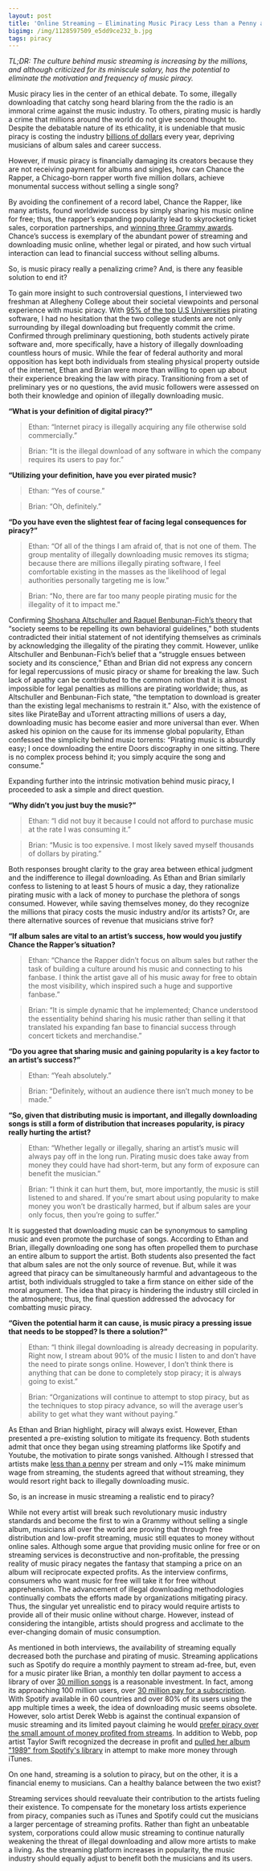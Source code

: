 ```yaml
---
layout: post
title: 'Online Streaming — Eliminating Music Piracy Less than a Penny at a Time'
bigimg: /img/1128597509_e5dd9ce232_b.jpg
tags: piracy
---
```

*TL;DR: The culture behind music streaming is increasing by the millions, and although criticized for its miniscule salary, has the potential to eliminate the motivation and frequency of music piracy.*

Music piracy lies in the center of an ethical debate. To some, illegally downloading that catchy song heard blaring from the the radio is an immoral crime against the music industry. To others, pirating music is hardly a crime that millions around the world do not give second thought to. Despite the debatable nature of its ethicality, it is undeniable that music piracy is costing the industry [billions of dollars](http://www.gao.gov/products/GAO-10-423) every year, depriving musicians of album sales and career success.

However, if music piracy is financially damaging its creators because they are not receiving payment for albums and singles, how can Chance the Rapper, a Chicago-born rapper worth five million dollars, achieve monumental success without selling a single song? 

By avoiding the confinement of a record label, Chance the Rapper, like many artists, found worldwide success by simply sharing his music online for free; thus, the rapper’s expanding popularity lead to skyrocketing ticket sales, corporation partnerships, and [winning three Grammy awards](http://www.chicagotribune.com/entertainment/chicagoinc/ct-chance-the-rapper-grammy-awards-20170212-story.html). Chance’s success is exemplary of the abundant power of streaming and downloading music online, whether legal or pirated, and how such virtual interaction can lead to financial success without selling albums. 

So, is music piracy really a penalizing crime? And, is there any feasible solution to end it?

To gain more insight to such controversial questions, I interviewed two freshman at Allegheny College about their societal viewpoints and personal experience with music piracy. With [95% of the top U.S Universities](https://www.revulytics.com/resources/stat-watch) pirating software, I had no hesitation that the two college students are not only surrounding by illegal downloading but frequently commit the crime. Confirmed through preliminary questioning, both students actively pirate software and, more specifically, have a history of illegally downloading countless hours of music. While the fear of federal authority and moral opposition has kept both individuals from stealing physical property outside of the internet, Ethan and Brian were more than willing to open up about their experience breaking the law with piracy. Transitioning from a set of preliminary yes or no questions, the avid music followers were assessed on both their knowledge and opinion of illegally downloading music. 

**“What is your definition of digital piracy?”**
>Ethan: “Internet piracy is illegally acquiring any file otherwise sold commercially.”

>Brian: “It is the illegal download of any software in which the company requires its users to pay for.”

**“Utilizing your definition, have you ever pirated music?**
>Ethan: “Yes of course.”

>Brian: “Oh, definitely.”

**“Do you have even the slightest fear of facing legal consequences for piracy?”**
>Ethan: “Of all of the things I am afraid of, that is not one of them. The group mentality of illegally downloading music removes its      stigma; because there are millions illegally pirating software, I feel comfortable existing in the masses as the likelihood of legal    authorities personally targeting me is low.”

>Brian: “No, there are far too many people pirating music for the illegality of it to impact me."

Confirming [Shoshana Altschuller and Raquel Benbunan-Fich’s theory](https://link.springer.com/article/10.1007/s10676-008-9179-1) that “society seems to be repelling its own behavioral guidelines,” both students contradicted their initial statement of not identifying themselves as criminals by acknowledging the illegality of the pirating they commit. However, unlike Altschuller and Benbunan-Fich’s belief that a “struggle ensues between society and its conscience,” Ethan and Brian did not express any concern for legal repercussions of music piracy or shame for breaking the law. Such lack of apathy can be contributed to the common notion that it is almost impossible for legal penalties as millions are pirating worldwide; thus, as Altschuller and Benbunan-Fich state, “the temptation to download is greater than the existing legal mechanisms to restrain it.” Also, with the existence of sites like PirateBay and uTorrent attracting millions of users a day, downloading music has become easier and more universal than ever. When asked his opinion on the cause for its immense global popularity, Ethan confessed the simplicity behind music torrents: “Pirating music is absurdly easy; I once downloading the entire Doors discography in one sitting. There is no complex process behind it; you simply acquire the song and consume.”
 
Expanding further into the intrinsic motivation behind music piracy, I proceeded to ask a simple and direct question.

**“Why didn’t you just buy the music?”**
>Ethan: “I did not buy it because I could not afford to purchase music at the rate I was consuming it.”

>Brian: “Music is too expensive. I most likely saved myself thousands of dollars by pirating.” 

Both responses brought clarity to the gray area between ethical judgment and the indifference to illegal downloading. As Ethan and Brian similarly confess to listening to at least 5 hours of music a day, they rationalize pirating music with a lack of money to purchase the plethora of songs consumed. However, while saving themselves money, do they recognize the millions that piracy costs the music industry and/or its artists? Or, are there alternative sources of revenue that musicians strive for?

**“If album sales are vital to an artist’s success, how would you justify Chance the Rapper’s situation?**
>Ethan: “Chance the Rapper didn’t focus on album sales but rather the task of building a culture around his music and connecting to       his fanbase. I think the artist gave all of his music away for free to obtain the most visibility, which inspired such a huge and       supportive fanbase.”

>Brian: “It is simple dynamic that he implemented; Chance understood the essentiality behind sharing his music rather than selling       it that translated his expanding fan base to financial success through concert tickets and merchandise.”

**“Do you agree that sharing music and gaining popularity is a key factor to an artist’s success?”**
>Ethan: “Yeah absolutely.”

>Brian: “Definitely, without an audience there isn’t much money to be made.”

**“So, given that distributing music is important, and illegally downloading songs is still a form of distribution that increases popularity, is piracy really hurting the artist?**
>Ethan: “Whether legally or illegally, sharing an artist’s music will always pay off in the long run. Pirating music does take away       from money they could have had short-term, but any form of exposure can benefit the musician.”

>Brian: “I think it can hurt them, but, more importantly, the music is still listened to and shared. If you're smart about using popularity to make money you won’t be drastically harmed, but if album sales are your only focus, then you’re going to suffer.” 

It is suggested that downloading music can be synonymous to sampling music and even promote the purchase of songs. According to Ethan and Brian, illegally downloading one song has often propelled them to purchase an entire album to support the artist. Both students also presented the fact that album sales are not the only source of revenue. But, while it was agreed that piracy can be simultaneously harmful and advantageous to the artist, both individuals struggled to take a firm stance on either side of the moral argument. The idea that piracy is hindering the industry still circled in the atmosphere; thus, the final question addressed the advocacy for combatting music piracy.

**“Given the potential harm it can cause, is music piracy a pressing issue that needs to be stopped? Is there a solution?”**
>Ethan: “I think illegal downloading is already decreasing in popularity. Right now, I stream about 90% of the music I listen to and don’t have the need to pirate songs online. However, I don’t think there is anything that can be done to completely stop piracy; it is always going to exist.”

>Brian: “Organizations will continue to attempt to stop piracy, but as the techniques to stop piracy advance, so will the average       user’s ability to get what they want without paying.”

As Ethan and Brian highlight, piracy will always exist. However, Ethan presented a pre-existing solution to mitigate its frequency. Both students admit that once they began using streaming platforms like Spotify and Youtube, the motivation to pirate songs vanished. Although I stressed that artists make [less than a penny](http://www.informationisbeautiful.net/visualizations/how-much-do-music-artists-earn-online-2015-remix/) per stream and only ~1% make minimum wage from streaming, the students agreed that without streaming, they would resort right back to illegally downloading music. 

So, is an increase in music streaming a realistic end to piracy?

While not every artist will break such revolutionary music industry standards and become the first to win a Grammy without selling a single album, musicians all over the world are proving that through free distribution and low-profit streaming, music still equates to money without online sales. Although some argue that providing music online for free or on streaming services is deconstructive and non-profitable, the pressing reality of music piracy negates the fantasy that stamping a price on an album will reciprocate expected profits. As the interview confirms, consumers who want music for free will take it for free without apprehension. The advancement of illegal downloading methodologies continually combats the efforts made by organizations mitigating piracy. Thus, the singular yet unrealistic end to piracy would require artists to provide all of their music online without charge. However, instead of considering the intangible, artists should progress and acclimate to the ever-changing domain of music consumption.

As mentioned in both interviews, the availability of streaming equally decreased both the purchase and pirating of music. Streaming applications such as Spotify do require a monthly payment to stream ad-free, but, even for a music pirater like Brian, a monthly ten dollar payment to access a library of over [30 million songs](http://expandedramblings.com/index.php/spotify-statistics/) is a reasonable investment. In fact, among its approaching 100 million users, over [30 million pay for a subscription](https://www.forbes.com/sites/hughmcintyre/2016/03/21/with-30-million-users-spotify-is-gaining-subscribers-faster-and-faster/#4034555f45c3). With Spotify available in 60 countries and over 80% of its users using the app multiple times a week, the idea of downloading music seems obsolete. However, solo artist Derek Webb is against the continual expansion of music streaming and its limited payout claiming he would [prefer piracy over the small amount of money profited from streams](http://derekwebb.tumblr.com/post/13503899950/giving-it-away-how-free-music-makes-more-than). In addition to Webb, pop artist Taylor Swift recognized the decrease in profit and [pulled her album "1989" from Spotify's library](http://money.cnn.com/2014/11/03/media/taylor-swift-spotify/index.html) in attempt to make more money through iTunes.

On one hand, streaming is a solution to piracy, but on the other, it is a financial enemy to musicians. Can a healthy balance between the two exist?

Streaming services should reevaluate their contribution to the artists fueling their existence. To compensate for the monetary loss artists experience from piracy, companies such as iTunes and Spotify could cut the musicians a larger percentage of streaming profits. Rather than fight an unbeatable system, corporations could allow music streaming to continue naturally weakening the threat of illegal downloading and allow more artists to make a living. As the streaming platform increases in popularity, the music industry should equally adjust to benefit both the musicians and its users. 
